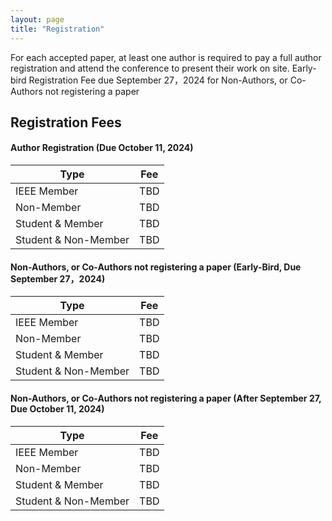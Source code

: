 ```yaml
---
layout: page 
title: "Registration"
---
```


For each accepted paper, at least one author is required to pay a full author registration and attend the conference to present their work on site. Early-bird Registration Fee due September 27，2024 for Non-Authors, or Co-Authors not registering a paper 


## Registration Fees
#### Author Registration (Due October 11, 2024)

| Type                 | Fee  |
|----------------------|------|
| IEEE Member          | TBD  |
| Non-Member 	         | TBD  | 
| Student & Member     | 	TBD |
| Student & Non-Member | 	TBD |


#### Non-Authors, or Co-Authors not registering a paper (Early-Bird, Due September 27，2024)

| Type                 | Fee |
|----------------------|-----|
| IEEE Member          | TBD | 
| Non-Member           | TBD |
| Student & Member     | TBD |
| Student & Non-Member | TBD |	


#### Non-Authors, or Co-Authors not registering a paper (After September 27, Due October 11, 2024)

| Type                 | Fee |
|----------------------|-----|
| IEEE Member          | TBD | 
| Non-Member           | TBD |
| Student & Member     | TBD |
| Student & Non-Member | TBD |	
